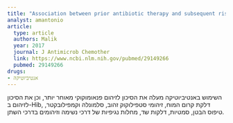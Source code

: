 ```yaml
---
title: "Association between prior antibiotic therapy and subsequent risk of community-acquired infections: a systematic review"
analyst: amantonio
article:
  type: article
  authors: Malik
  year: 2017
  journal: J Antimicrob Chemother
  link: https://www.ncbi.nlm.nih.gov/pubmed/29149266
  pubmed: 29149266
drugs:
- אנטיביוטיקה
---
```


השימוש באנטיביוטיקה מעלה את הסיכון לזיהום פנאומוקוקי מאוחר יותר, וכן את הסיכון לזיהום ב-Hib, דלקת קרום המוח, זיהומי סטפילוקוק זהוב, סלמונלה וקמפילובקטר, טיפוס הבטן, סמטיות, דלקות שד, מחלות נגיפיות של דרכי נשימה וזיהומים בדרכי השתן.
